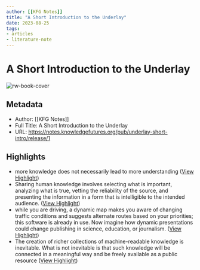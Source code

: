```yaml
---
author: [[KFG Notes]]
title: "A Short Introduction to the Underlay"
date: 2023-08-25
tags: 
- articles
- literature-note
---
```

# A Short Introduction to the Underlay

![rw-book-cover](https://assets.pubpub.org/fgcweja9/21551712264226.png)

## Metadata
- Author: [[KFG Notes]]
- Full Title: A Short Introduction to the Underlay
- URL: https://notes.knowledgefutures.org/pub/underlay-short-intro/release/1

## Highlights
- more knowledge does not necessarily lead to more understanding ([View Highlight](https://read.readwise.io/read/01gv1m4b6301vart0mcmv0d91f))
- Sharing human knowledge involves selecting what is important, analyzing what is true, vetting the reliability of the source, and presenting the information in a form that is intelligible to the intended audience. ([View Highlight](https://read.readwise.io/read/01gv1m71gcyb6ts29m6607jbqy))
- while you are driving, a dynamic map makes you aware of changing traffic conditions and suggests alternate routes based on your priorities; this software is already in use. Now imagine how dynamic presentations could change publishing in science, education, or journalism. ([View Highlight](https://read.readwise.io/read/01gv1m7h1e7db61bt9dxsmrw63))
- The creation of richer collections of machine-readable knowledge is inevitable. What is not inevitable is that such knowledge will be connected in a meaningful way and be freely available as a public resource ([View Highlight](https://read.readwise.io/read/01gv1m941b59z6gjetsvee7qe8))
